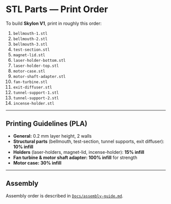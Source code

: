 # STL Parts — Print Order

To build **Skylon V1**, print in roughly this order:

1. `bellmouth-1.stl`  
2. `bellmouth-2.stl`  
3. `bellmouth-3.stl`  
4. `test-section.stl`  
5. `magnet-lid.stl`  
6. `laser-holder-bottom.stl`  
7. `laser-holder-top.stl`  
8. `motor-case.stl`  
9. `motor-shaft-adapter.stl`  
10. `fan-turbine.stl`  
11. `exit-diffuser.stl`  
12. `tunnel-support-1.stl`  
13. `tunnel-support-2.stl`  
14. `incense-holder.stl`  

---

## Printing Guidelines (PLA)

- **General:** 0.2 mm layer height, 2 walls  
- **Structural parts** (bellmouth, test-section, tunnel supports, exit diffuser): **10% infill**  
- **Holders** (laser-holders, magnet-lid, incense-holder): **15% infill**  
- **Fan turbine & motor shaft adapter:** **100% infill** for strength  
- **Motor case:** **30% infill**

---

## Assembly

Assembly order is described in [`Docs/assembly-guide.md`](../Docs).

